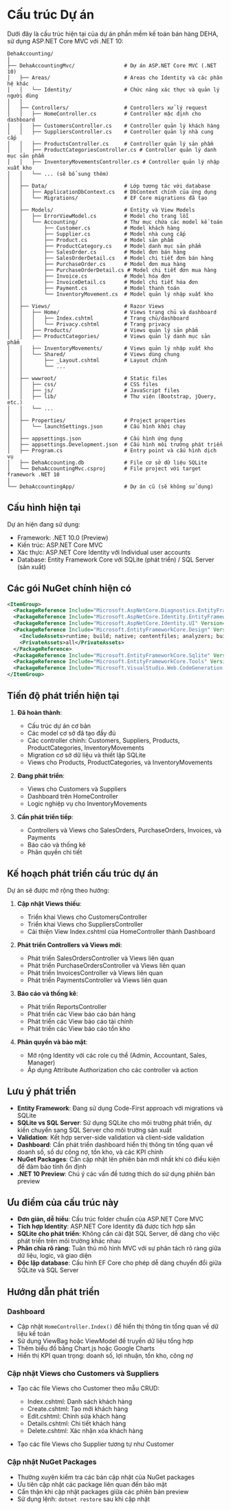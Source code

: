 # Cấu trúc Dự án

Dưới đây là cấu trúc hiện tại của dự án phần mềm kế toán bán hàng DEHA, sử dụng ASP.NET Core MVC với .NET 10:

```
DehaAccounting/
│
├── DehaAccountingMvc/                # Dự án ASP.NET Core MVC (.NET 10)
│   ├── Areas/                        # Areas cho Identity và các phân hệ khác
│   │   └── Identity/                 # Chức năng xác thực và quản lý người dùng
│   │
│   ├── Controllers/                  # Controllers xử lý request
│   │   ├── HomeController.cs         # Controller mặc định cho dashboard
│   │   ├── CustomersController.cs    # Controller quản lý khách hàng
│   │   ├── SuppliersController.cs    # Controller quản lý nhà cung cấp
│   │   ├── ProductsController.cs     # Controller quản lý sản phẩm
│   │   ├── ProductCategoriesController.cs # Controller quản lý danh mục sản phẩm
│   │   ├── InventoryMovementsController.cs # Controller quản lý nhập xuất kho
│   │   └── ... (sẽ bổ sung thêm)
│   │
│   ├── Data/                         # Lớp tương tác với database
│   │   ├── ApplicationDbContext.cs   # DbContext chính của ứng dụng
│   │   └── Migrations/               # EF Core migrations đã tạo
│   │
│   ├── Models/                       # Entity và View Models
│   │   ├── ErrorViewModel.cs         # Model cho trang lỗi
│   │   └── Accounting/               # Thư mục chứa các model kế toán
│   │       ├── Customer.cs           # Model khách hàng
│   │       ├── Supplier.cs           # Model nhà cung cấp
│   │       ├── Product.cs            # Model sản phẩm
│   │       ├── ProductCategory.cs    # Model danh mục sản phẩm
│   │       ├── SalesOrder.cs         # Model đơn bán hàng
│   │       ├── SalesOrderDetail.cs   # Model chi tiết đơn bán hàng
│   │       ├── PurchaseOrder.cs      # Model đơn mua hàng
│   │       ├── PurchaseOrderDetail.cs # Model chi tiết đơn mua hàng
│   │       ├── Invoice.cs            # Model hóa đơn
│   │       ├── InvoiceDetail.cs      # Model chi tiết hóa đơn
│   │       ├── Payment.cs            # Model thanh toán
│   │       └── InventoryMovement.cs  # Model quản lý nhập xuất kho
│   │
│   ├── Views/                        # Razor Views
│   │   ├── Home/                     # Views trang chủ và dashboard
│   │   │   ├── Index.cshtml          # Trang chủ/dashboard
│   │   │   └── Privacy.cshtml        # Trang privacy
│   │   ├── Products/                 # Views quản lý sản phẩm
│   │   ├── ProductCategories/        # Views quản lý danh mục sản phẩm
│   │   ├── InventoryMovements/       # Views quản lý nhập xuất kho
│   │   └── Shared/                   # Views dùng chung
│   │       ├── _Layout.cshtml        # Layout chính
│   │       └── ...
│   │
│   ├── wwwroot/                      # Static files
│   │   ├── css/                      # CSS files
│   │   ├── js/                       # JavaScript files
│   │   ├── lib/                      # Thư viện (Bootstrap, jQuery, etc.)
│   │   └── ...
│   │
│   ├── Properties/                   # Project properties
│   │   └── launchSettings.json       # Cấu hình khởi chạy
│   │
│   ├── appsettings.json              # Cấu hình ứng dụng
│   ├── appsettings.Development.json  # Cấu hình môi trường phát triển
│   ├── Program.cs                    # Entry point và cấu hình dịch vụ
│   ├── DehaAccounting.db             # File cơ sở dữ liệu SQLite
│   └── DehaAccountingMvc.csproj      # File project với target framework .NET 10
│
└── DehaAccountingApp/                # Dự án cũ (sẽ không sử dụng)
```

## Cấu hình hiện tại

Dự án hiện đang sử dụng:

- Framework: .NET 10.0 (Preview)
- Kiến trúc: ASP.NET Core MVC
- Xác thực: ASP.NET Core Identity với Individual user accounts
- Database: Entity Framework Core với SQLite (phát triển) / SQL Server (sản xuất)

## Các gói NuGet chính hiện có

```xml
<ItemGroup>
  <PackageReference Include="Microsoft.AspNetCore.Diagnostics.EntityFrameworkCore" Version="10.0.0-preview.1.25120.3" />
  <PackageReference Include="Microsoft.AspNetCore.Identity.EntityFrameworkCore" Version="10.0.0-preview.1.25120.3" />
  <PackageReference Include="Microsoft.AspNetCore.Identity.UI" Version="10.0.0-preview.1.25120.3" />
  <PackageReference Include="Microsoft.EntityFrameworkCore.Design" Version="10.0.0-preview.1.25081.1">
    <IncludeAssets>runtime; build; native; contentfiles; analyzers; buildtransitive</IncludeAssets>
    <PrivateAssets>all</PrivateAssets>
  </PackageReference>
  <PackageReference Include="Microsoft.EntityFrameworkCore.Sqlite" Version="10.0.0-preview.1.25081.1" />
  <PackageReference Include="Microsoft.EntityFrameworkCore.Tools" Version="10.0.0-preview.1.25081.1" />
  <PackageReference Include="Microsoft.VisualStudio.Web.CodeGeneration.Design" Version="9.0.0" />
</ItemGroup>
```

## Tiến độ phát triển hiện tại

1. **Đã hoàn thành**:

   - Cấu trúc dự án cơ bản
   - Các model cơ sở đã tạo đầy đủ
   - Các controller chính: Customers, Suppliers, Products, ProductCategories, InventoryMovements
   - Migration cơ sở dữ liệu và thiết lập SQLite
   - Views cho Products, ProductCategories, và InventoryMovements

2. **Đang phát triển**:

   - Views cho Customers và Suppliers
   - Dashboard trên HomeController
   - Logic nghiệp vụ cho InventoryMovements

3. **Cần phát triển tiếp**:
   - Controllers và Views cho SalesOrders, PurchaseOrders, Invoices, và Payments
   - Báo cáo và thống kê
   - Phân quyền chi tiết

## Kế hoạch phát triển cấu trúc dự án

Dự án sẽ được mở rộng theo hướng:

1. **Cập nhật Views thiếu**:

   - Triển khai Views cho CustomersController
   - Triển khai Views cho SuppliersController
   - Cải thiện View Index.cshtml của HomeController thành Dashboard

2. **Phát triển Controllers và Views mới**:

   - Phát triển SalesOrdersController và Views liên quan
   - Phát triển PurchaseOrdersController và Views liên quan
   - Phát triển InvoicesController và Views liên quan
   - Phát triển PaymentsController và Views liên quan

3. **Báo cáo và thống kê**:

   - Phát triển ReportsController
   - Phát triển các View báo cáo bán hàng
   - Phát triển các View báo cáo tài chính
   - Phát triển các View báo cáo tồn kho

4. **Phân quyền và bảo mật**:
   - Mở rộng Identity với các role cụ thể (Admin, Accountant, Sales, Manager)
   - Áp dụng Attribute Authorization cho các controller và action

## Lưu ý phát triển

- **Entity Framework**: Đang sử dụng Code-First approach với migrations và SQLite
- **SQLite vs SQL Server**: Sử dụng SQLite cho môi trường phát triển, dự kiến chuyển sang SQL Server cho môi trường sản xuất
- **Validation**: Kết hợp server-side validation và client-side validation
- **Dashboard**: Cần phát triển dashboard hiển thị thông tin tổng quan về doanh số, số dư công nợ, tồn kho, và các KPI chính
- **NuGet Packages**: Cần cập nhật lên phiên bản mới nhất khi có điều kiện để đảm bảo tính ổn định
- **.NET 10 Preview**: Chú ý các vấn đề tương thích do sử dụng phiên bản preview

## Ưu điểm của cấu trúc này

- **Đơn giản, dễ hiểu**: Cấu trúc folder chuẩn của ASP.NET Core MVC
- **Tích hợp Identity**: ASP.NET Core Identity đã được tích hợp sẵn
- **SQLite cho phát triển**: Không cần cài đặt SQL Server, dễ dàng cho việc phát triển trên môi trường khác nhau
- **Phân chia rõ ràng**: Tuân thủ mô hình MVC với sự phân tách rõ ràng giữa dữ liệu, logic, và giao diện
- **Độc lập database**: Cấu hình EF Core cho phép dễ dàng chuyển đổi giữa SQLite và SQL Server

## Hướng dẫn phát triển

### Dashboard

- Cập nhật `HomeController.Index()` để hiển thị thông tin tổng quan về dữ liệu kế toán
- Sử dụng ViewBag hoặc ViewModel để truyền dữ liệu tổng hợp
- Thêm biểu đồ bằng Chart.js hoặc Google Charts
- Hiển thị KPI quan trọng: doanh số, lợi nhuận, tồn kho, công nợ

### Cập nhật Views cho Customers và Suppliers

- Tạo các file Views cho Customer theo mẫu CRUD:

  - Index.cshtml: Danh sách khách hàng
  - Create.cshtml: Tạo mới khách hàng
  - Edit.cshtml: Chỉnh sửa khách hàng
  - Details.cshtml: Chi tiết khách hàng
  - Delete.cshtml: Xác nhận xóa khách hàng

- Tạo các file Views cho Supplier tương tự như Customer

### Cập nhật NuGet Packages

- Thường xuyên kiểm tra các bản cập nhật của NuGet packages
- Ưu tiên cập nhật các package liên quan đến bảo mật
- Cẩn thận khi cập nhật packages giữa các phiên bản preview
- Sử dụng lệnh: `dotnet restore` sau khi cập nhật
